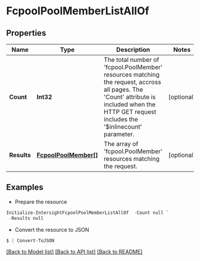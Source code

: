 # FcpoolPoolMemberListAllOf
## Properties

Name | Type | Description | Notes
------------ | ------------- | ------------- | -------------
**Count** | **Int32** | The total number of &#39;fcpool.PoolMember&#39; resources matching the request, accross all pages. The &#39;Count&#39; attribute is included when the HTTP GET request includes the &#39;$inlinecount&#39; parameter. | [optional] 
**Results** | [**FcpoolPoolMember[]**](FcpoolPoolMember.md) | The array of &#39;fcpool.PoolMember&#39; resources matching the request. | [optional] 

## Examples

- Prepare the resource
```powershell
Initialize-IntersightFcpoolPoolMemberListAllOf  -Count null `
 -Results null
```

- Convert the resource to JSON
```powershell
$ | Convert-ToJSON
```

[[Back to Model list]](../README.md#documentation-for-models) [[Back to API list]](../README.md#documentation-for-api-endpoints) [[Back to README]](../README.md)


